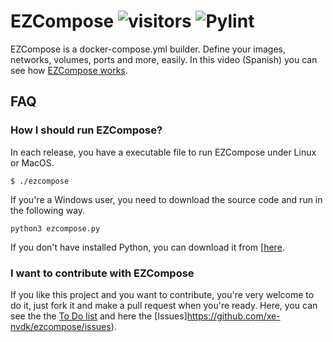 # EZCompose ![visitors](https://visitor-badge.glitch.me/badge?page_id=ezcompose) ![Pylint](https://github.com/xe-nvdk/ezcompose/workflows/Pylint/badge.svg)
EZCompose is a docker-compose.yml builder. Define your images, networks, volumes, ports and more, easily. In this video (Spanish) you can see how [EZCompose works](https://youtu.be/nCqUx_3D7mQ?t=100).

## FAQ

### How I should run EZCompose?

In each release, you have a executable file to run EZCompose under Linux or MacOS. 
```
$ ./ezcompose
```
If you're a Windows user, you need to download the source code and run in the following way.

```
python3 ezcompose.py
```
If you don't have installed Python, you can download it from [[here](https://www.python.org/downloads/).

### I want to contribute with EZCompose

If you like this project and you want to contribute, you're very welcome to do it, just fork it and make a pull request when you're ready. Here, you can see the the [To Do list](https://github.com/xe-nvdk/ezcompose/projects/1) and here the [Issues]https://github.com/xe-nvdk/ezcompose/issues).
